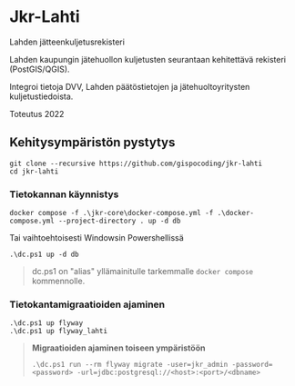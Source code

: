 # Jkr-Lahti

Lahden jätteenkuljetusrekisteri

Lahden kaupungin jätehuollon kuljetusten seurantaan kehitettävä rekisteri (PostGIS/QGIS).

Integroi tietoja DVV, Lahden päätöstietojen ja jätehuoltoyritysten kuljetustiedoista. 

Toteutus 2022

## Kehitysympäristön pystytys

```shell
git clone --recursive https://github.com/gispocoding/jkr-lahti
cd jkr-lahti
```
### Tietokannan käynnistys
```
docker compose -f .\jkr-core\docker-compose.yml -f .\docker-compose.yml --project-directory . up -d db
```
Tai vaihtoehtoisesti Windowsin Powershellissä
```
.\dc.ps1 up -d db
```

> dc.ps1 on "alias" yllämainitulle tarkemmalle `docker compose` kommennolle.

### Tietokantamigraatioiden ajaminen

```
.\dc.ps1 up flyway
.\dc.ps1 up flyway_lahti
```

> **Migraatioiden ajaminen toiseen ympäristöön**
> ```
> .\dc.ps1 run --rm flyway migrate -user=jkr_admin -password=<password> -url=jdbc:postgresql://<host>:<port>/<dbname>
> ```
